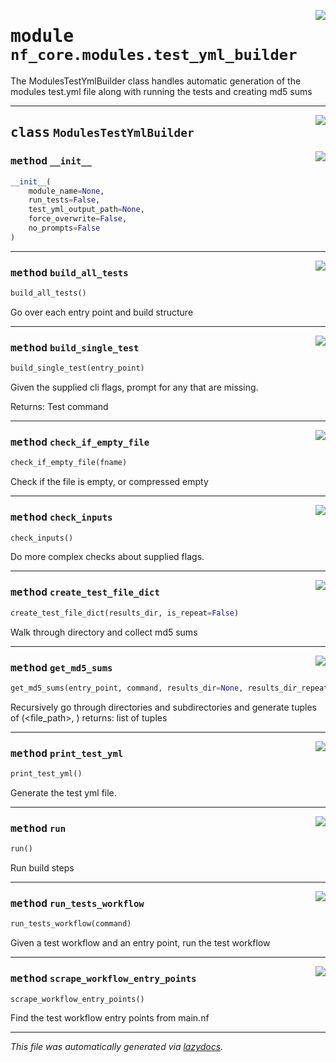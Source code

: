 <!-- markdownlint-disable -->

<a href="../../../../../../tools/nf_core/modules/test_yml_builder.py#L0"><img align="right" style="float:right;" src="https://img.shields.io/badge/-source-cccccc?style=flat-square"></a>

# <kbd>module</kbd> `nf_core.modules.test_yml_builder`

The ModulesTestYmlBuilder class handles automatic generation of the modules test.yml file along with running the tests and creating md5 sums

---

<a href="../../../../../../tools/nf_core/modules/test_yml_builder.py#L32"><img align="right" style="float:right;" src="https://img.shields.io/badge/-source-cccccc?style=flat-square"></a>

## <kbd>class</kbd> `ModulesTestYmlBuilder`

<a href="../../../../../../tools/nf_core/modules/test_yml_builder.py#L33"><img align="right" style="float:right;" src="https://img.shields.io/badge/-source-cccccc?style=flat-square"></a>

### <kbd>method</kbd> `__init__`

```python
__init__(
    module_name=None,
    run_tests=False,
    test_yml_output_path=None,
    force_overwrite=False,
    no_prompts=False
)
```

---

<a href="../../../../../../tools/nf_core/modules/test_yml_builder.py#L132"><img align="right" style="float:right;" src="https://img.shields.io/badge/-source-cccccc?style=flat-square"></a>

### <kbd>method</kbd> `build_all_tests`

```python
build_all_tests()
```

Go over each entry point and build structure

---

<a href="../../../../../../tools/nf_core/modules/test_yml_builder.py#L141"><img align="right" style="float:right;" src="https://img.shields.io/badge/-source-cccccc?style=flat-square"></a>

### <kbd>method</kbd> `build_single_test`

```python
build_single_test(entry_point)
```

Given the supplied cli flags, prompt for any that are missing.

Returns: Test command

---

<a href="../../../../../../tools/nf_core/modules/test_yml_builder.py#L195"><img align="right" style="float:right;" src="https://img.shields.io/badge/-source-cccccc?style=flat-square"></a>

### <kbd>method</kbd> `check_if_empty_file`

```python
check_if_empty_file(fname)
```

Check if the file is empty, or compressed empty

---

<a href="../../../../../../tools/nf_core/modules/test_yml_builder.py#L66"><img align="right" style="float:right;" src="https://img.shields.io/badge/-source-cccccc?style=flat-square"></a>

### <kbd>method</kbd> `check_inputs`

```python
check_inputs()
```

Do more complex checks about supplied flags.

---

<a href="../../../../../../tools/nf_core/modules/test_yml_builder.py#L225"><img align="right" style="float:right;" src="https://img.shields.io/badge/-source-cccccc?style=flat-square"></a>

### <kbd>method</kbd> `create_test_file_dict`

```python
create_test_file_dict(results_dir, is_repeat=False)
```

Walk through directory and collect md5 sums

---

<a href="../../../../../../tools/nf_core/modules/test_yml_builder.py#L247"><img align="right" style="float:right;" src="https://img.shields.io/badge/-source-cccccc?style=flat-square"></a>

### <kbd>method</kbd> `get_md5_sums`

```python
get_md5_sums(entry_point, command, results_dir=None, results_dir_repeat=None)
```

Recursively go through directories and subdirectories and generate tuples of (<file_path>, <md5sum>) returns: list of tuples

---

<a href="../../../../../../tools/nf_core/modules/test_yml_builder.py#L340"><img align="right" style="float:right;" src="https://img.shields.io/badge/-source-cccccc?style=flat-square"></a>

### <kbd>method</kbd> `print_test_yml`

```python
print_test_yml()
```

Generate the test yml file.

---

<a href="../../../../../../tools/nf_core/modules/test_yml_builder.py#L52"><img align="right" style="float:right;" src="https://img.shields.io/badge/-source-cccccc?style=flat-square"></a>

### <kbd>method</kbd> `run`

```python
run()
```

Run build steps

---

<a href="../../../../../../tools/nf_core/modules/test_yml_builder.py#L288"><img align="right" style="float:right;" src="https://img.shields.io/badge/-source-cccccc?style=flat-square"></a>

### <kbd>method</kbd> `run_tests_workflow`

```python
run_tests_workflow(command)
```

Given a test workflow and an entry point, run the test workflow

---

<a href="../../../../../../tools/nf_core/modules/test_yml_builder.py#L121"><img align="right" style="float:right;" src="https://img.shields.io/badge/-source-cccccc?style=flat-square"></a>

### <kbd>method</kbd> `scrape_workflow_entry_points`

```python
scrape_workflow_entry_points()
```

Find the test workflow entry points from main.nf

---

_This file was automatically generated via [lazydocs](https://github.com/ml-tooling/lazydocs)._
